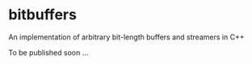 # bitbuffers
An implementation of arbitrary bit-length buffers and streamers in C++

To be published soon ...


